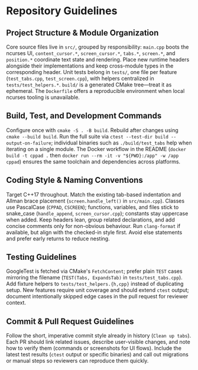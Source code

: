 # Repository Guidelines

## Project Structure & Module Organization
Core source files live in `src/`, grouped by responsibility: `main.cpp` boots the ncurses UI, `content_cursor.*`, `screen_cursor.*`, `tabs.*`, `screen.*`, and `position.*` coordinate text state and rendering. Place new runtime headers alongside their implementations and keep cross-module types in the corresponding header. Unit tests belong in `tests/`, one file per feature (`test_tabs.cpp`, `test_screen.cpp`), with helpers centralized in `tests/test_helpers.*`. `build/` is a generated CMake tree—treat it as ephemeral. The `Dockerfile` offers a reproducible environment when local ncurses tooling is unavailable.

## Build, Test, and Development Commands
Configure once with `cmake -S . -B build`. Rebuild after changes using `cmake --build build`. Run the full suite via `ctest --test-dir build --output-on-failure`; individual binaries such as `./build/test_tabs` help when iterating on a single module. The Docker workflow in the README (`docker build -t cppad .` then `docker run --rm -it -v "${PWD}:/app" -w /app cppad`) ensures the same toolchain and dependencies across platforms.

## Coding Style & Naming Conventions
Target C++17 throughout. Match the existing tab-based indentation and Allman brace placement (`screen.handle_left()` in `src/main.cpp`). Classes use PascalCase (`CPPAD`, `CSCREEN`); functions, variables, and files stick to snake_case (`handle_append`, `screen_cursor.cpp`); constants stay uppercase when added. Keep headers lean, group related declarations, and add concise comments only for non-obvious behaviour. Run `clang-format` if available, but align with the checked-in style first. Avoid else statements and prefer early returns to reduce nesting.

## Testing Guidelines
GoogleTest is fetched via CMake's `FetchContent`; prefer plain `TEST` cases mirroring the filename (`TEST(Tabs, ExpandsTab)` in `tests/test_tabs.cpp`). Add fixture helpers to `tests/test_helpers.{h,cpp}` instead of duplicating setup. New features require unit coverage and should extend `ctest` output; document intentionally skipped edge cases in the pull request for reviewer context.

## Commit & Pull Request Guidelines
Follow the short, imperative commit style already in history (`Clean up tabs`). Each PR should link related issues, describe user-visible changes, and note how to verify them (commands or screenshots for UI flows). Include the latest test results (`ctest` output or specific binaries) and call out migrations or manual steps so reviewers can reproduce them quickly.
